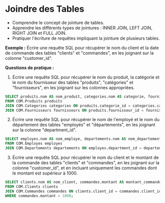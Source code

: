 # Joindre des Tables

 - Comprendre le concept de jointure de tables.
- Apprendre les différents types de jointures : INNER JOIN, LEFT JOIN, RIGHT JOIN et FULL JOIN.
- Pratiquer l'écriture de requêtes impliquant la jointure de plusieurs tables.

**Exemple :**
Écrire une requête SQL pour récupérer le nom du client et la date de commande des tables "clients" et "commandes", en les joignant sur la colonne "customer_id".

**Questions de pratique :**

1. Écrire une requête SQL pour récupérer le nom du produit, la catégorie et le nom du fournisseur des tables "produits", "catégories" et "fournisseurs", en les joignant sur les colonnes appropriées.

```sql
SELECT produits.nom AS nom_produit, categories.nom AS categorie, fournisseurs.nom AS nom_fournisseur
FROM COM.Produits produits
JOIN COM.Categories categories ON produits.categorie_id = categories.categorie_id
JOIN COM.Fournisseurs fournisseurs ON produits.fournisseur_id = fournisseurs.fournisseur_id;

```

2. Écrire une requête SQL pour récupérer le nom de l'employé et le nom du département des tables "employés" et "départements", en les joignant sur la colonne "department_id".

```sql
SELECT employes.nom AS nom_employe, departements.nom AS nom_departement
FROM COM.Employes employes
JOIN COM.Departements departements ON employes.department_id = departements.department_id;

```

3. Écrire une requête SQL pour récupérer le nom du client et le montant de la commande des tables "clients" et "commandes", en les joignant sur la colonne "customer_id", et en incluant uniquement les commandes dont le montant est supérieur à 1000.

```sql
SELECT clients.nom AS nom_client, commandes.montant AS montant_commande
FROM COM.Clients clients
JOIN COM.Commandes commandes ON clients.client_id = commandes.client_id
WHERE commandes.montant > 1000;

```

 